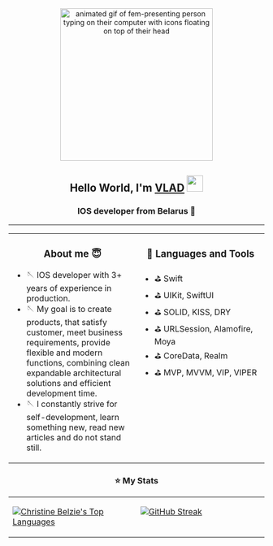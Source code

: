 <div id="header" align="center">
<img src="https://media.giphy.com/media/L1R1tvI9svkIWwpVYr/giphy.gif" alt="animated gif of fem-presenting person typing on their computer with icons floating on top of their head" width="300"/>
<h2 align="center">Hello World, I'm <a href="https://daniilshat.ru/" target="_blank">VLAD</a> 
<img src="https://github.com/blackcater/blackcater/raw/main/images/Hi.gif" height="32"/></h1>
<h3 align="center">IOS developer from Belarus 🦊</h3>
</div>

---

<table><tr><td valign="top" width="50%">
  
<h3 align="center">About me 😇</h3>
  
- 🪡 IOS developer with 3+ years of experience in production. 
- 🪡 My goal is to create products, that satisfy customer, meet business requirements, provide flexible and modern functions, combining clean expandable architectural solutions and efficient development time. 
- 🪡 I constantly strive for self-development, learn something new, read new articles and do not stand still.

</td><td valign="top" width="50%">

<h3 align="center">💼 Languages and Tools</h3>
  
- ⛳️ Swift
- ⛳️ UIKit, SwiftUI
- ⛳️ SOLID, KISS, DRY
- ⛳️ URLSession, Alamofire, Moya
- ⛳️ CoreData, Realm
- ⛳️ MVP, MVVM, VIP, VIPER
  
</tr></tr></table> 


<h3 align="center"> ⭐️ My Stats</h3>


<table align="center"><tr><td valign="top" width="50%">
  
<a href="https://github.com/MrCronkite/github-readme-stats"><img alt="Christine Belzie's Top Languages" src="https://github-readme-stats.vercel.app/api/top-langs/?username=MrCronkite&langs_count=8&count_private=true&layout=compact&theme=react&hide_border=true&bg_color=0D1117" /></a> 

</td><td valign="top" width="50%">

  [![GitHub Streak](https://github-readme-streak-stats.herokuapp.com/?user=MrCronkite&bg_color=1e1e2e&text_color=cdd6f4&icon_color=cba6f7&title_color=94e2d5)](https://git.io/streak-stats)
  <br/>
  
</tr></tr></table> 



